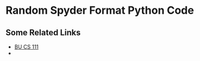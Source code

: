 # Random Spyder Format Python Code

## Some Related Links

* [BU CS 111](https://www.cs.bu.edu/courses/cs111/)
* 